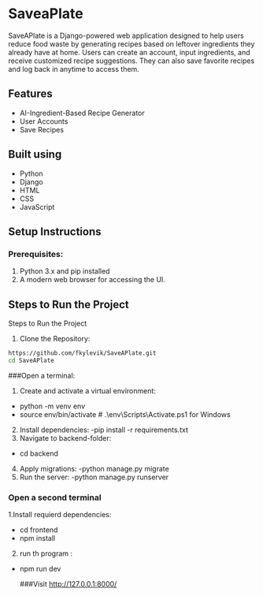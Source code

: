 # SaveaPlate

SaveAPlate  is a Django-powered web application designed to help users reduce food waste by generating recipes based on leftover ingredients they already have at home. Users can create an account, input ingredients, and receive customized recipe suggestions. 
They can also save favorite recipes and log back in anytime to access them.

## Features
- AI-Ingredient-Based Recipe Generator
- User Accounts
- Save Recipes

## Built using
- Python
- Django
- HTML
- CSS
- JavaScript

## Setup Instructions
### Prerequisites:
1. Python 3.x and pip installed
2. A modern web browser for accessing the UI.

## Steps to Run the Project
 Steps to Run the Project
 
1. Clone the Repository:
 ``` bash
https://github.com/fkylevik/SaveAPlate.git
cd SaveAPlate
```
###Open a terminal:
1. Create and activate a virtual environment:
- python -m venv env
- source env/bin/activate  # .\env\Scripts\Activate.ps1 for Windows 
2. Install dependencies:
  -pip install -r requirements.txt
3. Navigate to backend-folder:
  - cd backend 
4. Apply migrations:
  -python manage.py migrate
5. Run the server:
  -python manage.py runserver
### Open a second terminal 
1.Install requierd dependencies:
   - cd frontend
   - npm install 
2. run th program :
- npm run dev

  ###Visit http://127.0.0.1:8000/ 










